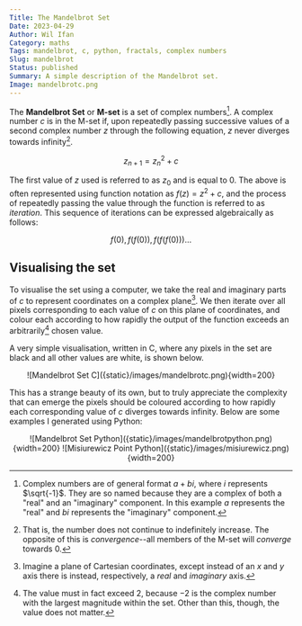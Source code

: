 ```yaml
---
Title: The Mandelbrot Set
Date: 2023-04-29
Author: Wil Ifan
Category: maths
Tags: mandelbrot, c, python, fractals, complex numbers
Slug: mandelbrot
Status: published
Summary: A simple description of the Mandelbrot set.
Image: mandelbrotc.png
---
```


The **Mandelbrot Set** or **M-set** is a set of complex numbers[^compnum]. A complex number $c$ is in the M-set if, upon repeatedly passing successive values of a second complex number $z$ through the following equation, $z$ never diverges towards infinity[^diverge].

$$
z_{n+1} = {z_n}^{2} + c
$$

The first value of $z$ used is referred to as $z_{0}$ and is equal to $0$. The above is often represented using function notation as $f(z) = z^{2} + c$, and the process of repeatedly passing the value through the function is referred to as *iteration*. This sequence of iterations can be expressed algebraically as follows:

$$
f(0), f(f(0)), f(f(f(0)))\ldots
$$

## Visualising the set

To visualise the set using a computer, we take the real and imaginary parts of $c$ to represent coordinates on a complex plane[^compplane]. We then iterate over all pixels corresponding to each value of $c$ on this plane of coordinates, and colour each according to how rapidly the output of the function exceeds an arbitrarily[^arbval] chosen value.

A very simple visualisation, written in C, where any pixels in the set are black and all other values are white, is shown below.

<center>![Mandelbrot Set C]({static}/images/mandelbrotc.png){width=200}</center>

This has a strange beauty of its own, but to truly appreciate the complexity that can emerge the pixels should be coloured according to how rapidly each corresponding value of $c$ diverges towards infinity. Below are some examples I generated using Python:

<center>![Mandelbrot Set Python]({static}/images/mandelbrotpython.png){width=200} ![Misiurewicz Point Python]({static}/images/misiurewicz.png){width=200}</center>

[^compnum]: Complex numbers are of general format $a + bi$, where $i$ represents $\sqrt{-1}$. They are so named because they are a complex of both a "real" and an "imaginary" component. In this example $a$ represents the "real" and $bi$ represents the "imaginary" component.

[^diverge]: That is, the number does not continue to indefinitely increase. The opposite of this is *convergence*--all members of the M-set will *converge* towards 0.

[^compplane]: Imagine a plane of Cartesian coordinates, except instead of an $x$ and $y$ axis there is instead, respectively, a *real* and *imaginary* axis.

[^arbval]: The value must in fact exceed $2$, because $-2$ is the complex number with the largest magnitude within the set. Other than this, though, the value does not matter.
